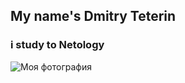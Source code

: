## My name's Dmitry Teterin 
### i study to Netology 
![Моя фотография][def]

[def]: /images/picture.jpg
